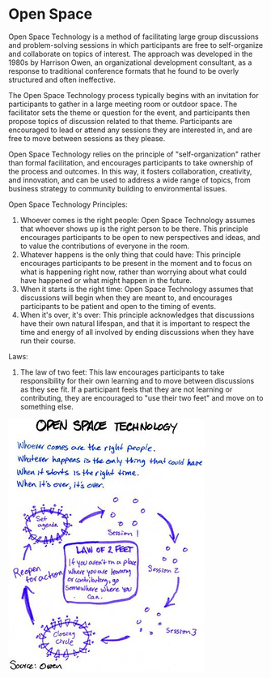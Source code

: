 # Open Space

Open Space Technology is a method of facilitating large group discussions and problem-solving sessions in which participants are free to self-organize and collaborate on topics of interest. The approach was developed in the 1980s by Harrison Owen, an organizational development consultant, as a response to traditional conference formats that he found to be overly structured and often ineffective.

The Open Space Technology process typically begins with an invitation for participants to gather in a large meeting room or outdoor space. The facilitator sets the theme or question for the event, and participants then propose topics of discussion related to that theme. Participants are encouraged to lead or attend any sessions they are interested in, and are free to move between sessions as they please.

Open Space Technology relies on the principle of "self-organization" rather than formal facilitation, and encourages participants to take ownership of the process and outcomes. In this way, it fosters collaboration, creativity, and innovation, and can be used to address a wide range of topics, from business strategy to community building to environmental issues.

Open Space Technology Principles:

1. Whoever comes is the right people: Open Space Technology assumes that whoever shows up is the right person to be there. This principle encourages participants to be open to new perspectives and ideas, and to value the contributions of everyone in the room.
2. Whatever happens is the only thing that could have: This principle encourages participants to be present in the moment and to focus on what is happening right now, rather than worrying about what could have happened or what might happen in the future.
3. When it starts is the right time: Open Space Technology assumes that discussions will begin when they are meant to, and encourages participants to be patient and open to the timing of events.
4. When it's over, it's over: This principle acknowledges that discussions have their own natural lifespan, and that it is important to respect the time and energy of all involved by ending discussions when they have run their course.

Laws:

1. The law of two feet: This law encourages participants to take responsibility for their own learning and to move between discussions as they see fit. If a participant feels that they are not learning or contributing, they are encouraged to "use their two feet" and move on to something else.

![](<../../.gitbook/assets/IMAGE 2020-01-24 113349.jpg>)

